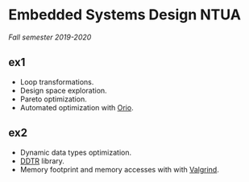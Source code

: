 # Embedded Systems Design NTUA
*Fall semester 2019-2020*
## ex1
* Loop transformations.
* Design space exploration.
* Pareto optimization.
* Automated optimization with [Orio](http://brnorris03.github.io/Orio/).

## ex2
* Dynamic data types optimization.
* [DDTR](https://ocw.aoc.ntua.gr/modules/document/file.php/ECE102/%CE%A3%CE%B7%CE%BC%CE%B5%CE%B9%CF%8E%CF%83%CE%B5%CE%B9%CF%82%20%CE%9C%CE%B1%CE%B8%CE%AE%CE%BC%CE%B1%CF%84%CE%BF%CF%82/Dynamic_Data_Type_Refinement.pdf) library.
* Memory footprint and memory accesses with with [Valgrind](https://valgrind.org/).
